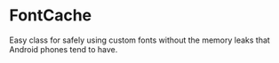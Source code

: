 # FontCache
Easy class for safely using custom fonts without the memory leaks that Android phones tend to have.
